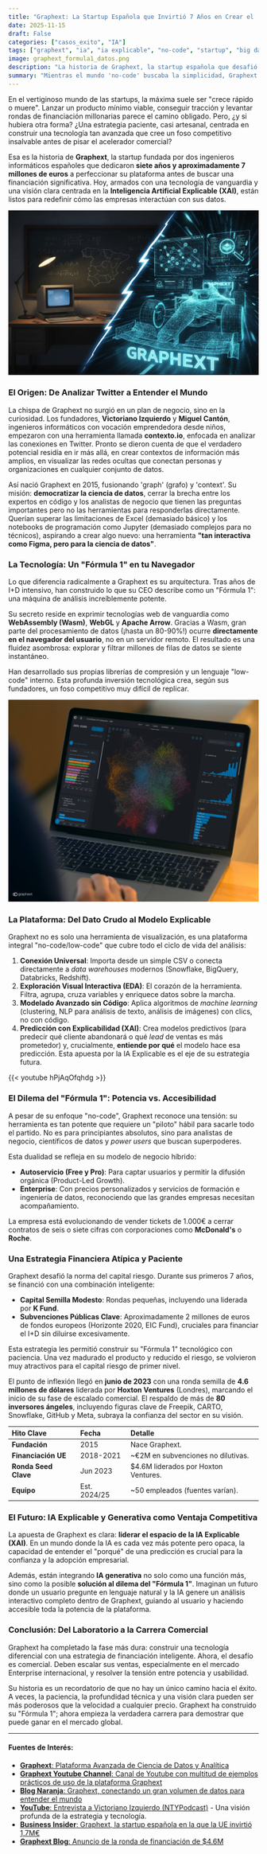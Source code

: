 ```yaml
---
title: "Graphext: La Startup Española que Invirtió 7 Años en Crear el 'Fórmula 1' del Análisis de Datos"
date: 2025-11-15
draft: False
categories: ["casos_exito", "IA"]
tags: ["graphext", "ia", "ia explicable", "no-code", "startup", "big data", "visualizacion"]
image: graphext_formula1_datos.png
description: "La historia de Graphext, la startup española que desafió las normas invirtiendo 7M€ en I+D antes de escalar, creando una plataforma única de IA Explicable que redefine el análisis de datos."
summary: "Mientras el mundo 'no-code' buscaba la simplicidad, Graphext construía en secreto un 'Fórmula 1' tecnológico. Descubre la atípica historia de esta startup española, su apuesta por WebAssembly y la IA Explicable, y cómo planea democratizar la ciencia de datos sin sacrificar la potencia."
---
```


En el vertiginoso mundo de las startups, la máxima suele ser "crece rápido o muere". Lanzar un producto mínimo viable, conseguir tracción y levantar rondas de financiación millonarias parece el camino obligado. Pero, ¿y si hubiera otra forma? ¿Una estrategia paciente, casi artesanal, centrada en construir una tecnología tan avanzada que cree un foso competitivo insalvable antes de pisar el acelerador comercial?

Esa es la historia de **Graphext**, la startup fundada por dos ingenieros informáticos españoles que dedicaron **siete años y aproximadamente 7 millones de euros** a perfeccionar su plataforma antes de buscar una financiación significativa. Hoy, armados con una tecnología de vanguardia y una visión clara centrada en la **Inteligencia Artificial Explicable (XAI)**, están listos para redefinir cómo las empresas interactúan con sus datos.

![Conceptual image of Graphext](imagen_graphext_post.png)

### El Origen: De Analizar Twitter a Entender el Mundo

La chispa de Graphext no surgió en un plan de negocio, sino en la curiosidad. Los fundadores, **Victoriano Izquierdo** y **Miguel Cantón**, ingenieros informáticos con vocación emprendedora desde niños, empezaron con una herramienta llamada **contexto.io**, enfocada en analizar las conexiones en Twitter. Pronto se dieron cuenta de que el verdadero potencial residía en ir más allá, en crear contextos de información más amplios, en visualizar las redes ocultas que conectan personas y organizaciones en cualquier conjunto de datos.

Así nació Graphext en 2015, fusionando 'graph' (grafo) y 'context'. Su misión: **democratizar la ciencia de datos**, cerrar la brecha entre los expertos en código y los analistas de negocio que tienen las preguntas importantes pero no las herramientas para responderlas directamente. Querían superar las limitaciones de Excel (demasiado básico) y los notebooks de programación como Jupyter (demasiado complejos para no técnicos), aspirando a crear algo nuevo: una herramienta **"tan interactiva como Figma, pero para la ciencia de datos"**.

### La Tecnología: Un "Fórmula 1" en tu Navegador

Lo que diferencia radicalmente a Graphext es su arquitectura. Tras años de I+D intensivo, han construido lo que su CEO describe como un "Fórmula 1": una máquina de análisis increíblemente potente.

Su secreto reside en exprimir tecnologías web de vanguardia como **WebAssembly (Wasm)**, **WebGL** y **Apache Arrow**. Gracias a Wasm, gran parte del procesamiento de datos (¡hasta un 80-90%!) ocurre **directamente en el navegador del usuario**, no en un servidor remoto. El resultado es una fluidez asombrosa: explorar y filtrar millones de filas de datos se siente instantáneo.

Han desarrollado sus propias librerías de compresión y un lenguaje "low-code" interno. Esta profunda inversión tecnológica crea, según sus fundadores, un foso competitivo muy difícil de replicar.

![Graphext web](graphext_web2.png)

### La Plataforma: Del Dato Crudo al Modelo Explicable

Graphext no es solo una herramienta de visualización, es una plataforma integral "no-code/low-code" que cubre todo el ciclo de vida del análisis:

1.  **Conexión Universal**: Importa desde un simple CSV o conecta directamente a *data warehouses* modernos (Snowflake, BigQuery, Databricks, Redshift).
2.  **Exploración Visual Interactiva (EDA)**: El corazón de la herramienta. Filtra, agrupa, cruza variables y enriquece datos sobre la marcha.
3.  **Modelado Avanzado sin Código**: Aplica algoritmos de *machine learning* (clustering, NLP para análisis de texto, análisis de imágenes) con clics, no con código.
4.  **Predicción con Explicabilidad (XAI)**: Crea modelos predictivos (para predecir qué cliente abandonará o qué *lead* de ventas es más prometedor) y, crucialmente, **entiende por qué** el modelo hace esa predicción. Esta apuesta por la IA Explicable es el eje de su estrategia futura.

{{< youtube hPjAqOfqhdg >}}

### El Dilema del "Fórmula 1": Potencia vs. Accesibilidad

A pesar de su enfoque "no-code", Graphext reconoce una tensión: su herramienta es tan potente que requiere un "piloto" hábil para sacarle todo el partido. No es para principiantes absolutos, sino para analistas de negocio, científicos de datos y *power users* que buscan superpoderes.

Esta dualidad se refleja en su modelo de negocio híbrido:

* **Autoservicio (Free y Pro)**: Para captar usuarios y permitir la difusión orgánica (Product-Led Growth).
* **Enterprise**: Con precios personalizados y servicios de formación e ingeniería de datos, reconociendo que las grandes empresas necesitan acompañamiento.

La empresa está evolucionando de vender tickets de 1.000€ a cerrar contratos de seis o siete cifras con corporaciones como **McDonald's** o **Roche**.

### Una Estrategia Financiera Atípica y Paciente

Graphext desafió la norma del capital riesgo. Durante sus primeros 7 años, se financió con una combinación inteligente:

* **Capital Semilla Modesto**: Rondas pequeñas, incluyendo una liderada por **K Fund**.
* **Subvenciones Públicas Clave**: Aproximadamente 2 millones de euros de fondos europeos (Horizonte 2020, EIC Fund), cruciales para financiar el I+D sin diluirse excesivamente.

Esta estrategia les permitió construir su "Fórmula 1" tecnológico con paciencia. Una vez madurado el producto y reducido el riesgo, se volvieron muy atractivos para el capital riesgo de primer nivel.

El punto de inflexión llegó en **junio de 2023** con una ronda semilla de **4.6 millones de dólares** liderada por **Hoxton Ventures** (Londres), marcando el inicio de su fase de escalado comercial. El respaldo de más de **80 inversores ángeles**, incluyendo figuras clave de Freepik, CARTO, Snowflake, GitHub y Meta, subraya la confianza del sector en su visión.

| Hito Clave       | Fecha       | Detalle                                      |
| :--------------- | :---------- | :------------------------------------------- |
| **Fundación** | 2015        | Nace Graphext.                               |
| **Financiación UE** | 2018-2021   | ~€2M en subvenciones no dilutivas.         |
| **Ronda Seed Clave**| Jun 2023    | $4.6M liderados por Hoxton Ventures.       |
| **Equipo** | Est. 2024/25 | ~50 empleados (fuentes varían).            |

### El Futuro: IA Explicable y Generativa como Ventaja Competitiva

La apuesta de Graphext es clara: **liderar el espacio de la IA Explicable (XAI)**. En un mundo donde la IA es cada vez más potente pero opaca, la capacidad de entender el "porqué" de una predicción es crucial para la confianza y la adopción empresarial.

Además, están integrando **IA generativa** no solo como una función más, sino como la posible **solución al dilema del "Fórmula 1"**. Imaginan un futuro donde un usuario pregunte en lenguaje natural y la IA genere un análisis interactivo completo dentro de Graphext, guiando al usuario y haciendo accesible toda la potencia de la plataforma.

### Conclusión: Del Laboratorio a la Carrera Comercial

Graphext ha completado la fase más dura: construir una tecnología diferencial con una estrategia de financiación inteligente. Ahora, el desafío es comercial. Deben escalar sus ventas, especialmente en el mercado Enterprise internacional, y resolver la tensión entre potencia y usabilidad.

Su historia es un recordatorio de que no hay un único camino hacia el éxito. A veces, la paciencia, la profundidad técnica y una visión clara pueden ser más poderosos que la velocidad a cualquier precio. Graphext ha construido su "Fórmula 1"; ahora empieza la verdadera carrera para demostrar que puede ganar en el mercado global.

---

#### Fuentes de Interés:
* [**Graphext**: Plataforma Avanzada de Ciencia de Datos y Analítica](https://www.graphext.com/)
* [**Graphext Youtube Channel**: Canal de Youtube con multitud de ejemplos prácticos de uso de la plataforma Graphext](https://www.youtube.com/@graphextlabs)
* [**Blog Naranja**: Graphext, conectando un gran volumen de datos para entender el mundo](https://blog.masorange.es/empresa/graphext-conectando-datos-entender-mundo/)
* [**YouTube**: Entrevista a Victoriano Izquierdo (NTYPodcast)](https://www.youtube.com/watch?v=slY1wvKWQtY) - Una visión profunda de la estrategia y tecnología.
* [**Business Insider**: Graphext, la startup española en la que la UE invirtió 1,7M€](https://www.businessinsider.es/tecnologia/graphext-startup-analisis-datos-invierte-ue-competir-eeuu-678261)
* [**Graphext Blog**: Anuncio de la ronda de financiación de $4.6M](https://www.graphext.com/post/graphext-raised-4M-seed-round)
